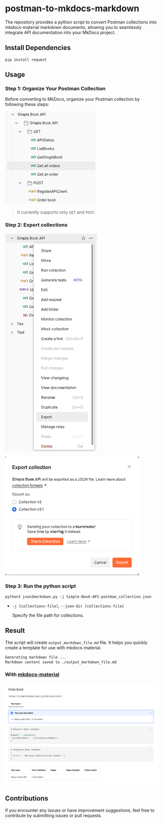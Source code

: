 # postman-to-mkdocs-markdown

The repository provides a python script to convert Postman collections into mkdocs-material markdown documents, allowing you to seamlessly integrate API documentation into your MkDocs project.

## Install Dependencies

```
pip install request
```

## Usage

### Step 1: Organize Your Postman Collection

Before converting to MkDocs, organize your Postman collection by following these steps:

![Organize Postman](src/images/organize.png)

> It currently supports only `GET` and `POST`.


### Step 2: Export collections

![Export Collections](src/images/export.png)

![Collections](src/images/collection.png)


### Step 3: Run the python script
```
python3 json2markdown.py -j Simple-Book-API-postman_collection.json
```

- `-j [collections-file]`, `--json-dir [collections-file]`

    Specify the file path for collections.

## Result

The script will create `output_markdown_file.md` file.
It helps you quickly create a template for use with mkdocs-material.

```
Generating markdown file ...
Markdown content saved to ./output_markdown_file.md
```


### With [mkdocs-material](https://github.com/squidfunk/mkdocs-material)
![Result](src/images/result.png)


## Contributions
If you encounter any issues or have improvement suggestions, feel free to contribute by submitting issues or pull requests.

